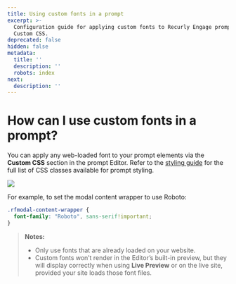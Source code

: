 ```yaml
---
title: Using custom fonts in a prompt
excerpt: >-
  Configuration guide for applying custom fonts to Recurly Engage prompts using
  Custom CSS.
deprecated: false
hidden: false
metadata:
  title: ''
  description: ''
  robots: index
next:
  description: ''
---
```

# How can I use custom fonts in a prompt?

You can apply any web-loaded font to your prompt elements via the **Custom CSS** section in the prompt Editor. Refer to the [styling guide](styling-fine-tuning-css-selectors) for the full list of CSS classes available for prompt styling.

<Image align="center" className="border" border={true} src="https://files.readme.io/396ca85-image.png" />

For example, to set the modal content wrapper to use Roboto:

```css
.rfmodal-content-wrapper {
  font-family: "Roboto", sans-serif!important;
}
```

> **Notes:**
>
> * Only use fonts that are already loaded on your website.
> * Custom fonts won’t render in the Editor’s built-in preview, but they will display correctly when using **Live Preview** or on the live site, provided your site loads those font files.